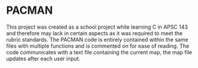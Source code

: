 # PACMAN
This project was created as a school project while learning C in APSC 143 and therefore may lack in certain aspects as it was required to meet the rubric standards.
The PACMAN code is entirely contained within the same files with multiple functions and is commented on for ease of reading.
The code communicates with a text file containing the current map, the map file updates after each user input.
